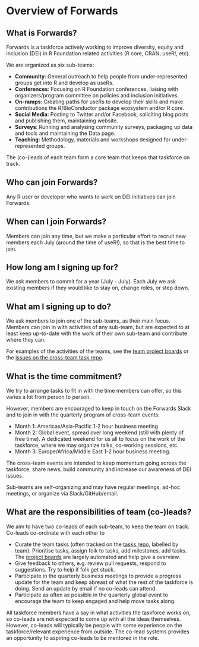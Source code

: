 # Overview of Forwards

## What is Forwards?

Forwards is a taskforce actively working to improve diversity, equity and inclusion (DEI) in R Foundation related activities (R core, CRAN, useR!, etc).

We are organized as six sub-teams: 

 - **Community**: General outreach to help people from under-represented groups get into R and develop as useRs.
 - **Conferences**: Focusing on R Foundation conferences, liaising with organizers/program committee on policies and inclusion initiatives.
 - **On-ramps**: Creating paths for useRs to develop their skills and make contributions the R/BioConductor package ecosystem and/or R core.
 - **Social Media**: Posting to Twitter and/or Facebook, soliciting blog posts and publishing them, maintaining website.
 - **Surveys**: Running and analysing community surveys, packaging up data and tools and maintaining the Data page.
 - **Teaching**: Methodology, materials and workshops designed for under-represented groups.
 
The (co-)leads of each team form a core team that keeps that taskforce on track.

## Who can join Forwards?

Any R user or developer who wants to work on DEI initiatives can join Forwards.

## When can I join Forwards?

Members can join any time, but we make a particular effort to recruit new members each July (around the time of useR!), so that is the best time to join.

## How long am I signing up for?

We ask members to commit for a year (July - July). Each July we ask existing members if they would like to stay on, change roles, or step down.

## What am I signing up to do?

We ask members to join one of the sub-teams, as their main focus. Members can join in with activities of any sub-team, but are expected to at least keep up-to-date with the work of their own sub-team and contribute where they can.

For examples of the activities of the teams, see the [team project boards](https://github.com/orgs/forwards/projects) or the [issues on the cross-team task repo](https://github.com/forwards/tasks/issues).

## What is the time commitment?

We try to arrange tasks to fit in with the time members can offer, so this varies a lot from person to person.

However, members are encouraged to keep in touch on the Forwards Slack and to join in with the quarterly program of cross-team events:

 - Month 1: Americas/Asia-Pacific 1-2 hour business meeting
 - Month 2: Global event, spread over long weekend (still with plenty of free time). A dedicated weekend for us all to focus on the work of the taskforce, where we may organize talks, co-working sessions, etc.
 - Month 3: Europe/Africa/Middle East 1-2 hour business meeting.
 
The cross-team events are intended to keep momentum going across the taskforce, share news, build community and increase our awareness of DEI issues. 
 
Sub-teams are self-organizing and may have regular meetings, ad-hoc meetings, or organize via Slack/GitHub/email.

## What are the responsibilities of team (co-)leads?

We aim to have two co-leads of each sub-team, to keep the team on track. Co-leads co-ordinate with each other to 

 - Curate the team tasks (often tracked on the [tasks repo](https://github.com/forwards/tasks/issues?q=is%3Aissue+is%3Aopen), labelled by team). Prioritise tasks, assign folk to tasks, add milestones, add tasks. The [project boards](https://github.com/orgs/forwards/projects/2) are largely automated and help give a overview.
 - Give feedback to others, e.g. review pull requests, respond to suggestions. Try to help if folk get stuck.
 - Participate in the quarterly business meetings to provide a progress update for the team and keep abreast of what the rest of the taskforce is doing. Send an update by email if no co-leads can attend.
 - Participate as often as possible in the quarterly global event to encourage the team to keep engaged and help move tasks along.

All taskforce members have a say in what activities the taskforce works on, so co-leads are not expected to come up with all the ideas themselves. However, co-leads will 
typically be people with some experience on the taskforce/relevant experience from outside. The co-lead systems provides an opportunity fo aspiring co-leads to be mentored in the role.

